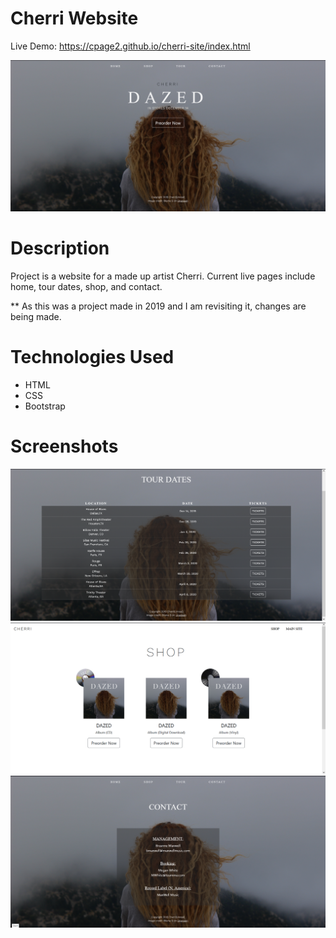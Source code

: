 # Cherri Website 


Live Demo: https://cpage2.github.io/cherri-site/index.html

![Cherri Website](cherri%20screenshot.png)

# Description

Project is a website for a made up artist Cherri. Current live pages include home, tour dates, shop, and contact. 

** As this was a project made in 2019 and I am revisiting it, changes are being made.


# Technologies Used

- HTML
- CSS
- Bootstrap

# Screenshots
![Alt text](tour%20screenshot.png)
![Alt text](shop%20screenshot.png)
![Alt text](contact%20screenshot.png)